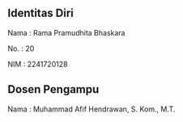 ## Identitas Diri
Nama    : Rama Pramudhita Bhaskara

No.     : 20

NIM     : 2241720128

## Dosen Pengampu
Nama    : Muhammad Afif Hendrawan, S. Kom., M.T.

